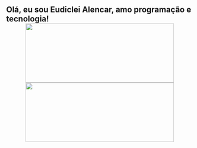 <h2>Olá, eu sou Eudiclei Alencar, amo programação e tecnologia!
<div align="center">
  <a href="https://github.com/eudiclei">
  <img height="160em" width="400em" src="https://github-readme-stats.vercel.app/api?username=eudiclei&show_icons=true&theme=dracula&include_all_commits=true&count_private=true"/>
  <img height="160em" width="400em" src="https://github-readme-stats.vercel.app/api/top-langs/?username=eudiclei&layout=compact&langs_count=7&theme=dracula"/>
</div>




